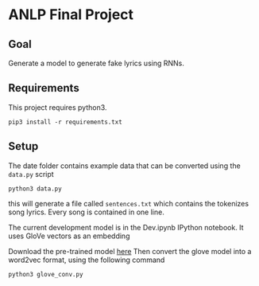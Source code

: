 # ANLP Final Project

## Goal

Generate a model to generate fake lyrics using RNNs.

## Requirements

This project requires python3.

```
pip3 install -r requirements.txt
```

## Setup

The date folder contains example data that can be converted using
the `data.py` script

```
python3 data.py
```

this will generate a file called `sentences.txt` which contains
the tokenizes song lyrics. Every song is contained in one line.

The current development model is in the Dev.ipynb IPython notebook.
It uses GloVe vectors as an embedding

Download the pre-trained model [here](http://nlp.stanford.edu/data/glove.6B.zip)
Then convert the glove model into a word2vec format, using the following command

```
python3 glove_conv.py
```